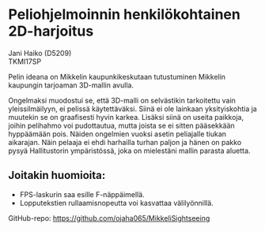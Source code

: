 # Peliohjelmoinnin henkilökohtainen 2D-harjoitus

Jani Haiko (D5209)  
TKMI17SP  

Pelin ideana on Mikkelin kaupunkikeskutaan tutustuminen Mikkelin kaupungin tarjoaman 3D-mallin avulla.  

Ongelmaksi muodostui se, että 3D-malli on selvästikin tarkoitettu vain yleissilmäilyyn, ei pelissä käytettäväksi. Siinä ei ole lainkaan yksityiskohtia ja muutekin se on graafisesti hyvin karkea. Lisäksi siinä on useita paikkoja, joihin pelihahmo voi pudottautua, mutta joista se ei sitten pääsekkään hyppäämään pois. Näiden ongelmien vuoksi asetin peliajalle tiukan aikarajan. Näin pelaaja ei ehdi harhailla turhan paljon ja hänen on pakko pysyä Hallitustorin ympäristössä, joka on mielestäni mallin parasta aluetta.

## Joitakin huomioita:
* FPS-laskurin saa esille F-näppäimellä.
* Lopputekstien rullaamisnopeutta voi kasvattaa välilyönnillä.

GitHub-repo: https://github.com/ojaha065/MikkeliSightseeing